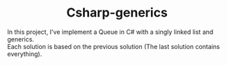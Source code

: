 # <div align="center">Csharp-generics</div>

In this project, I've implement a Queue in C# with a singly linked list and generics.<br>
Each solution is based on the previous solution (The last solution contains everything).
